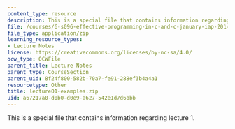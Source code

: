 ```yaml
---
content_type: resource
description: This is a special file that contains information regarding lecture 1.
file: /courses/6-s096-effective-programming-in-c-and-c-january-iap-2014/a67217a0d0b0d0e9a627542e1d7d6bbb_lecture01-examples.zip
file_type: application/zip
learning_resource_types:
- Lecture Notes
license: https://creativecommons.org/licenses/by-nc-sa/4.0/
ocw_type: OCWFile
parent_title: Lecture Notes
parent_type: CourseSection
parent_uid: 8f24f800-582b-70a7-fe91-288ef3b4a4a1
resourcetype: Other
title: lecture01-examples.zip
uid: a67217a0-d0b0-d0e9-a627-542e1d7d6bbb
---
```

This is a special file that contains information regarding lecture 1.